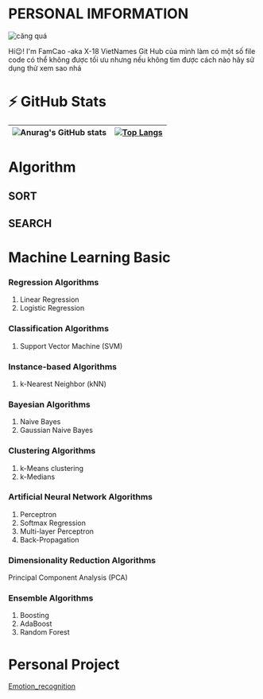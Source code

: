 # PERSONAL IMFORMATION 
![căng quá](https://i.pinimg.com/originals/ce/eb/62/ceeb62c0b30720b233b60d6d5a773c47.gif)

Hí😉! I'm FamCao -aka X-18 VietNames 
Git Hub của mình làm có một số  file code có thể không được tối ưu nhưng nếu không tìm được cách nào hãy sử dụng thử xem sao nhá



# ⚡ GitHub Stats
![Anurag's GitHub stats](https://github-readme-stats.vercel.app/api?username=X-18Vietnames&show_icons=true&theme=radical)|[![Top Langs](https://github-readme-stats.vercel.app/api/top-langs/?username=X-18Vietnames&langs_count=3&theme=radical)](https://github.com/anuraghazra/github-readme-stats)
|:------------:|:-------------:|
# Algorithm
## SORT
## SEARCH

# Machine Learning Basic
### Regression Algorithms
1. Linear Regression
2. Logistic Regression
### Classification Algorithms
1. Support Vector Machine (SVM)

### Instance-based Algorithms
1. k-Nearest Neighbor (kNN)
### Bayesian Algorithms
1. Naive Bayes
2. Gaussian Naive Bayes

### Clustering Algorithms
1. k-Means clustering
2. k-Medians

### Artificial Neural Network Algorithms
1. Perceptron
2. Softmax Regression
3. Multi-layer Perceptron
4. Back-Propagation

### Dimensionality Reduction Algorithms
Principal Component Analysis (PCA)
### Ensemble Algorithms
1. Boosting
2. AdaBoost
3. Random Forest
# Personal Project
[Emotion_recognition](https://github.com/X-18Vietnames/Emotion_recognition)
